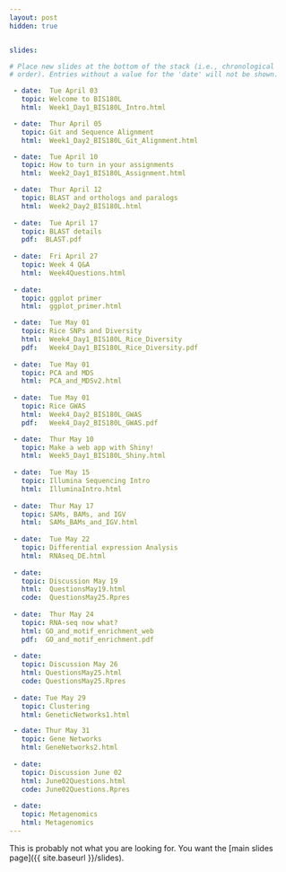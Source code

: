 ```yaml
---
layout: post
hidden: true


slides:

# Place new slides at the bottom of the stack (i.e., chronological
# order). Entries without a value for the 'date' will not be shown.

 - date:  Tue April 03
   topic: Welcome to BIS180L
   html:  Week1_Day1_BIS180L_Intro.html

 - date:  Thur April 05
   topic: Git and Sequence Alignment
   html:  Week1_Day2_BIS180L_Git_Alignment.html

 - date:  Tue April 10
   topic: How to turn in your assignments
   html:  Week2_Day1_BIS180L_Assignment.html

 - date:  Thur April 12
   topic: BLAST and orthologs and paralogs
   html:  Week2_Day2_BIS180L.html
   
 - date:  Tue April 17
   topic: BLAST details
   pdf:  BLAST.pdf
   
 - date:  Fri April 27
   topic: Week 4 Q&A
   html:  Week4Questions.html
   
 - date:  
   topic: ggplot primer
   html:  ggplot_primer.html

 - date:  Tue May 01
   topic: Rice SNPs and Diversity
   html:  Week4_Day1_BIS180L_Rice_Diversity
   pdf:   Week4_Day1_BIS180L_Rice_Diversity.pdf
   
 - date:  Tue May 01
   topic: PCA and MDS
   html:  PCA_and_MDSv2.html
   
 - date:  Tue May 01
   topic: Rice GWAS
   html:  Week4_Day2_BIS180L_GWAS
   pdf:   Week4_Day2_BIS180L_GWAS.pdf

 - date:  Thur May 10
   topic: Make a web app with Shiny!
   html:  Week5_Day1_BIS180L_Shiny.html
   
 - date:  Tue May 15
   topic: Illumina Sequencing Intro
   html:  IlluminaIntro.html
   
 - date:  Thur May 17
   topic: SAMs, BAMs, and IGV
   html:  SAMs_BAMs_and_IGV.html
   
 - date:  Tue May 22
   topic: Differential expression Analysis
   html:  RNAseq_DE.html
   
 - date:  
   topic: Discussion May 19
   html:  QuestionsMay19.html
   code:  QuestionsMay25.Rpres
   
 - date:  Thur May 24
   topic: RNA-seq now what?
   html: GO_and_motif_enrichment_web
   pdf:  GO_and_motif_enrichment.pdf
   
 - date:  
   topic: Discussion May 26
   html: QuestionsMay25.html
   code: QuestionsMay25.Rpres
   
 - date: Tue May 29 
   topic: Clustering
   html: GeneticNetworks1.html

 - date: Thur May 31 
   topic: Gene Networks
   html: GeneNetworks2.html
   
 - date:  
   topic: Discussion June 02
   html: June02Questions.html
   code: June02Questions.Rpres
   
 - date: 
   topic: Metagenomics
   html: Metagenomics
---
```


This is probably not what you are looking for. You want the [main slides page]({{ site.baseurl }}/slides).
